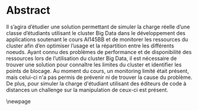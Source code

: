 # Abstract

Il s’agira d’étudier une solution permettant de simuler la charge réelle d’une classe d’étudiants utilisant le cluster Big Data dans le développement des applications soutenant le cours AI145BB et de monitorer les ressources du cluster afin d’en optimiser l’usage et la répartition entre les différents noeuds. Ayant connu des problèmes de performance et de disponibilité des ressources lors de l’utilisation du cluster Big Data, il est nécessaire de trouver une solution pour connaître les limites du cluster et identifier les points de blocage. Au moment du cours, un monitoring limité était présent, mais celui-ci n'a pas permis de prévenir ni de trouver la cause du problème. De plus, pour simuler la charge d'étudiant utilisant des éditeurs de code à distances un challenge sur la manipulation de ceux-ci est présent.

\newpage
